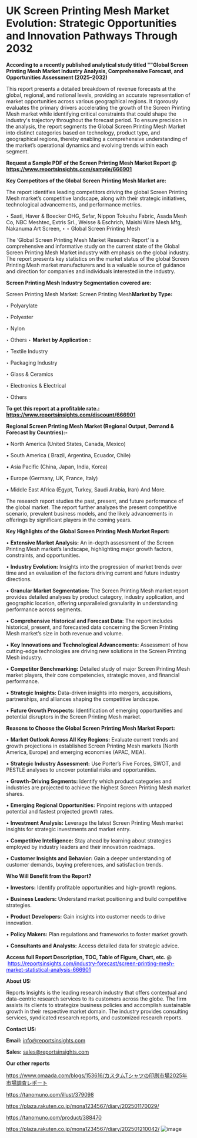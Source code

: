 # UK Screen Printing Mesh Market Evolution: Strategic Opportunities and Innovation Pathways Through 2032

<strong>According to a recently published analytical study titled ""Global Screen Printing Mesh Market Industry Analysis, Comprehensive Forecast, and Opportunities Assessment (2025–2032)</strong>

This report presents a detailed breakdown of revenue forecasts at the global, regional, and national levels, providing an accurate representation of market opportunities across various geographical regions. It rigorously evaluates the primary drivers accelerating the growth of the Screen Printing Mesh market while identifying critical constraints that could shape the industry's trajectory throughout the forecast period. To ensure precision in the analysis, the report segments the Global Screen Printing Mesh Market into distinct categories based on technology, product type, and geographical regions, thereby enabling a comprehensive understanding of the market’s operational dynamics and evolving trends within each segment.

<strong>Request a Sample PDF of the Screen Printing Mesh Market Report </strong><strong>@<a href=https://www.reportsinsights.com/sample/666901 style=color:#0000ff;> https://www.reportsinsights.com/sample/666901</a></strong></font>

<strong>Key Competitors of the Global Screen Printing Mesh Market are:</strong>

The report identifies leading competitors driving the global Screen Printing Mesh market’s competitive landscape, along with their strategic initiatives, technological advancements, and performance metrics.

‣ Saati, Haver & Boecker OHG, Sefar, Nippon Tokushu Fabric, Asada Mesh Co, NBC Meshtec, Extris Srl., Weisse & Eschrich, Maishi Wire Mesh Mfg, Nakanuma Art Screen,
‣ 
‣ Global Screen Printing Mesh

The ‘Global Screen Printing Mesh Market Research Report’ is a comprehensive and informative study on the current state of the Global Screen Printing Mesh Market industry with emphasis on the global industry. The report presents key statistics on the market status of the global Screen Printing Mesh market manufacturers and is a valuable source of guidance and direction for companies and individuals interested in the industry.

<strong>Screen Printing Mesh Industry Segmentation covered are:</strong>

Screen Printing Mesh Market: 
Screen Printing Mesh<strong>Market by Type:</strong>

‣ Polyarylate

‣ Polyester

‣ Nylon

‣ Others
‣ 
<strong>Market by Application :</strong>

‣ Textile Industry

‣ Packaging Industry

‣ Glass & Ceramics

‣ Electronics & Electrical

‣ Others

<strong>To get this report at a profitable rate.: <a href=https://www.reportsinsights.com/discount/666901 style=color:#0000ff;>https://www.reportsinsights.com/discount/666901</a></strong></font>

<strong>Regional Screen Printing Mesh Market (Regional Output, Demand &amp; Forecast by Countries):-</strong>

• North America (United States, Canada, Mexico)

• South America ( Brazil, Argentina, Ecuador, Chile)

• Asia Pacific (China, Japan, India, Korea)

• Europe (Germany, UK, France, Italy)

• Middle East Africa (Egypt, Turkey, Saudi Arabia, Iran) And More.

The research report studies the past, present, and future performance of the global market. The report further analyzes the present competitive scenario, prevalent business models, and the likely advancements in offerings by significant players in the coming years.

<strong>Key Highlights of the Global Screen Printing Mesh Market Report:</strong>

• <strong>Extensive Market Analysis:</strong> An in-depth assessment of the Screen Printing Mesh market’s landscape, highlighting major growth factors, constraints, and opportunities.

• <strong>Industry Evolution:</strong> Insights into the progression of market trends over time and an evaluation of the factors driving current and future industry directions.

• <strong>Granular Market Segmentation:</strong> The Screen Printing Mesh market report provides detailed analyses by product category, industry application, and geographic location, offering unparalleled granularity in understanding performance across segments.

• <strong>Comprehensive Historical and Forecast Data:</strong> The report includes historical, present, and forecasted data concerning the Screen Printing Mesh market’s size in both revenue and volume.

• <strong>Key Innovations and Technological Advancements:</strong> Assessment of how cutting-edge technologies are driving new solutions in the Screen Printing Mesh industry.

• <strong>Competitor Benchmarking:</strong> Detailed study of major Screen Printing Mesh market players, their core competencies, strategic moves, and financial performance.

• <strong>Strategic Insights:</strong> Data-driven insights into mergers, acquisitions, partnerships, and alliances shaping the competitive landscape.

• <strong>Future Growth Prospects:</strong> Identification of emerging opportunities and potential disruptors in the Screen Printing Mesh market.

<strong>Reasons to Choose the Global Screen Printing Mesh Market Report:</strong>

• <strong>Market Outlook Across All Key Regions:</strong> Evaluate current trends and growth projections in established Screen Printing Mesh markets (North America, Europe) and emerging economies (APAC, MEA).

• <strong>Strategic Industry Assessment:</strong> Use Porter’s Five Forces, SWOT, and PESTLE analyses to uncover potential risks and opportunities.

• <strong>Growth-Driving Segments:</strong> Identify which product categories and industries are projected to achieve the highest Screen Printing Mesh market shares.

• <strong>Emerging Regional Opportunities:</strong> Pinpoint regions with untapped potential and fastest projected growth rates.

• <strong>Investment Analysis:</strong> Leverage the latest Screen Printing Mesh market insights for strategic investments and market entry.

• <strong>Competitive Intelligence:</strong> Stay ahead by learning about strategies employed by industry leaders and their innovation roadmaps.

• <strong>Customer Insights and Behavior:</strong> Gain a deeper understanding of customer demands, buying preferences, and satisfaction trends.

<strong>Who Will Benefit from the Report?</strong>

• <strong>Investors:</strong> Identify profitable opportunities and high-growth regions.

• <strong>Business Leaders:</strong> Understand market positioning and build competitive strategies.

• <strong>Product Developers:</strong> Gain insights into customer needs to drive innovation.

• <strong>Policy Makers:</strong> Plan regulations and frameworks to foster market growth.

• <strong>Consultants and Analysts:</strong> Access detailed data for strategic advice.
</ul>
<strong>Access full Report Description, TOC, Table of Figure, Chart, etc. </strong>@  <a href=https://reportsinsights.com/industry-forecast/screen-printing-mesh-market-statistical-analysis-666901 style=color:#0000ff;>https://reportsinsights.com/industry-forecast/screen-printing-mesh-market-statistical-analysis-666901</a></font>

<strong><strong>About US</strong>:</strong>

Reports Insights is the leading research industry that offers contextual and data-centric research services to its customers across the globe. The firm assists its clients to strategize business policies and accomplish sustainable growth in their respective market domain. The industry provides consulting services, syndicated research reports, and customized research reports.

<strong>Contact US:</strong>

<p class=""""><b>Email:</b> <a href=mailto:info@reportsinsights.com>info@reportsinsights.com</a></p>
<p class=""""><b>Sales:</b> <a href=mailto:sales@reportsinsights.com>sales@reportsinsights.com</a></p>

<strong>Our other reports</strong>

<a href=https://www.omaada.com/blogs/153616/カスタムTシャツの印刷市場2025年市場調査レポート>https://www.omaada.com/blogs/153616/カスタムTシャツの印刷市場2025年市場調査レポート</a>

<a href=https://tanomuno.com/illust/379098>https://tanomuno.com/illust/379098</a>

<a href=https://plaza.rakuten.co.jp/mona1234567/diary/202501170029/>https://plaza.rakuten.co.jp/mona1234567/diary/202501170029/</a>

<a href=https://tanomuno.com/product/388470>https://tanomuno.com/product/388470</a>

<a href=https://plaza.rakuten.co.jp/mona1234567/diary/202501210042/>https://plaza.rakuten.co.jp/mona1234567/diary/202501210042/</a>
![image](https://github.com/user-attachments/assets/124755d1-8768-4d8b-9521-f057ff323842)

